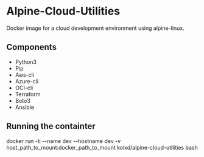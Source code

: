 # Alpine-Cloud-Utilities
Docker image for a cloud development environment using alpine-linux.

## Components
* Python3
* Pip
* Aws-cli
* Azure-cli
* OCI-cli
* Terraform
* Boto3
* Ansible

## Running the containter
docker run -ti --name dev --hostname dev -v host_path_to_mount:docker_path_to_mount kolxd/alpine-cloud-utilities bash
